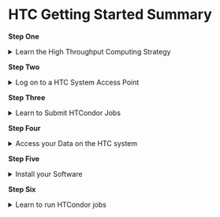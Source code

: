 


HTC Getting Started Summary
====================================

<b>Step One</b>

<details>
<summary>Learn the High Throughput Computing Strategy</summary>
<br>
Like nearly all large-scale compute system, users of both CHTC's High Throughput Computing and High Performance systems prepare their computational work and submit them as tasks called "jobs" to run on execution points. 
<br>
   <br>
High Throughput Computing systems specialize in running many small, independent jobs (< ~20 CPUs/job). On the other hand, High Performance Computing systems speicalize in running a few, very large jobs that run on more than one node (~30+ CPUs/job).
<br>
   <br>
It is best to keep this distinction in mind when setting up your jobs. On the HTC system, smaller jobs (i.e., those requesting smaller amounts of CPU, memory, and disk resources per job) are easier to find a slot to run on. This means that users will notice they will have jobs start quicker and will have more running simultanioutsly. It is almost always beneficial to break up your analysis pipeline into smaller pieces to take advantage of getting more jobs up and running, quicker. 
<br>
   <br>
Unlike the High Performance System, CHTC staff do not limit the number of jobs a user can have running in parallel, thus it is to your advantage to strategize your workflow to take advantage of as many resources as possible. 
<br>
   <br>
More detailed information regarding CHTC's HTC system can be found in the HTC Overview Guide.
</details>


<b>Step Two</b>

<details>
<summary>Log on to a HTC System Access Point</summary>
<br>
Once your request for an account has been approved by a Research Computing Facilitator, you will be emailed your login information.
<br>
   <br>
For security purposes, every CHTC user is required to be connnected to either a University of Wisconsin internet network or campus VPN and to use two-factor authenticaiton when logging in to your CHTC "access point" (also called a "submit server").  
<br>
</details>


<b>Step Three</b>

<details>
<summary>Learn to Submit HTCondor Jobs</summary>
<br>
Computational work is run on the CHTC's execution machines by submitting it as “jobs” to the HTCondor scheduler. Before submitting your own computational work, it is necessary to understand how HTCondor job submission works. The following guide is a short step-by-step tutorial on how to submit basic HTCondor jobs: <a href="https://chtc.cs.wisc.edu/uw-research-computing/htcondor-job-submission">Practice: Submit HTC Jobs using HTCondor</a><b>It is highly recommended that every user follow this short tutorial as these are the steps you will need to know to complete your own analyses.</b>
</details>

<b>Step Four</b>

<details>
<summary>Access your Data on the HTC system</summary>
<br>
<b>Upload data to CHTC</b>
When getting started on the HTC system, it is typically necessary to upload your data files to our system so that they can be used in jobs. For users that do not want to upload data to our system, it is possible to configure your HTCondor jobs to pull/push files using `s3` file transfer, or pull data using standard unix commands (`wget`). 
<br>
To learn how to upload data from different sources, including your laptop, see: 
   <br>
Transfer Files between CHTC and your Computer
   <br>
Transferring Files Between CHTC and ResearchDrive
   <br>
Using Globus to Transfer Files to and from CHTC
   <br>
Remotely Access a Private GitHub Repository

When uploading data to the HTC system, users need to choose a location to store that data on our system. There are two primary locations: /home and /staging. 
<br>
/home is more efficent at handling "small" files, while /staging is more effient at handling "large" files. For more information on what is considered "small" and "large" data files, see _____. 
<br>
</details>

<b>Step Five</b>

<details>
<summary>Install your Software</summary>
<br>
Our “Software Solutions” guides contain information about how to install and use software on the HTC system.
<br>
<br>
<b>Software Containers</b>
In general, we recommend installing your software into a "container" if your software relies on a specific version of R/Python, if your software has many dependencies, or if it already has a pre-existing container (which many common software packages do). There are many advantages to using a software container; one example is that software containers contain their own operating system, users with software containers have the most flexibility with where their jobs run on CHTC or the OSPool.
<br>
<br>
<b>Use Pre-installed Software in Modules</b>
CHTC's infrastructure team has provided a limited collection of software as modules, which users can load and then use in their jobs. This collection includes tools shared across domains, including COMSOL, ANSYS, ABAQUS, GUROBI, and others. To learn how to load these software into your jobs, visit ______.
<br>
<br>
<b>Access Software Building Tools: Log into Software Building Machines</b>
The HTC system contains several machines designed for users to use when building their software. These machines have access to common compilers (e.g., gcc) that are necessary to install many software packages. To learn how to submit an interactive job to log into these machines to build your software, see _____.  

Conda environments: It is possible to install software using miniconda.
<br>
</details>

<b>Step Six</b>




<details>
<summary>Learn to run HTCondor jobs</summary>
<br>







After following this tutorial, we <b>highly recommend</b> users review the "Easily Submit Multiple Jobs" guide to learn how you can configure HTCondor to automatically pass files or parameters to different jobs, return output to specific directories, and other easily automated organizational behaviors. 








